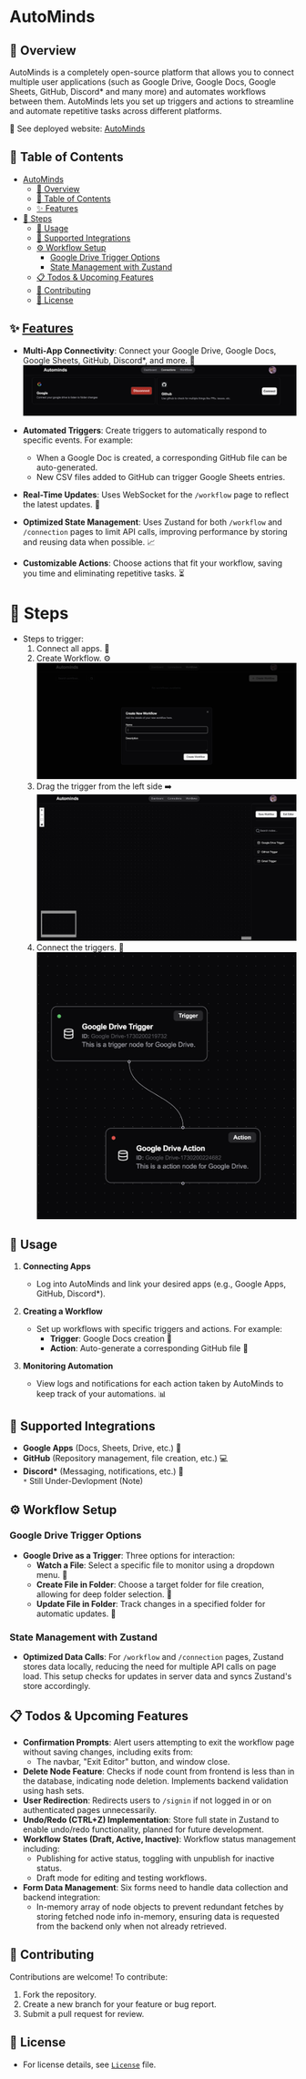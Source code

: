 # AutoMinds

## 🌟 Overview

AutoMinds is a completely open-source platform that allows you to connect multiple user applications (such as Google Drive, Google Docs, Google Sheets, GitHub, Discord\* and many more) and automates workflows between them. AutoMinds lets you set up triggers and actions to streamline and automate repetitive tasks across different platforms.

🔗 See deployed website: [AutoMinds](https://auto-minds-six.vercel.app/)

## 📑 Table of Contents

- [AutoMinds](#autominds)
  - [🌟 Overview](#-overview)
  - [📑 Table of Contents](#-table-of-contents)
  - [✨ Features](#-features)
- [📘 Steps](#-steps)
  - [🔧 Usage](#-usage)
  - [🔗 Supported Integrations](#-supported-integrations)
  - [⚙️ Workflow Setup](#️-workflow-setup)
    - [Google Drive Trigger Options](#google-drive-trigger-options)
    - [State Management with Zustand](#state-management-with-zustand)
  - [📋 Todos \& Upcoming Features](#-todos--upcoming-features)
  - [🤝 Contributing](#-contributing)
  - [📜 License](#-license)

## ✨ [Features](/features.md)

- **Multi-App Connectivity**: Connect your Google Drive, Google Docs, Google Sheets, GitHub, Discord\*, and more. 📂
  ![main_page](images/image.png)

- **Automated Triggers**: Create triggers to automatically respond to specific events. For example:

  - When a Google Doc is created, a corresponding GitHub file can be auto-generated.
  - New CSV files added to GitHub can trigger Google Sheets entries.

- **Real-Time Updates**: Uses WebSocket for the `/workflow` page to reflect the latest updates. 🔄

- **Optimized State Management**: Uses Zustand for both `/workflow` and `/connection` pages to limit API calls, improving performance by storing and reusing data when possible. 📈

- **Customizable Actions**: Choose actions that fit your workflow, saving you time and eliminating repetitive tasks. ⏳

# 📘 Steps

- Steps to trigger:
  1. Connect all apps. 🔗
  2. Create Workflow. ⚙️
     ![workflow-image](images/image1.png)
  3. Drag the trigger from the left side ➡️
     ![trigger-page](images/image2.png)
  4. Connect the triggers. 🔄
     ![connected-trigger](images/image3.png)

## 🔧 Usage

1. **Connecting Apps**

   - Log into AutoMinds and link your desired apps (e.g., Google Apps, GitHub, Discord\*).

2. **Creating a Workflow**

   - Set up workflows with specific triggers and actions. For example:
     - **Trigger**: Google Docs creation 📄
     - **Action**: Auto-generate a corresponding GitHub file 📂

3. **Monitoring Automation**
   - View logs and notifications for each action taken by AutoMinds to keep track of your automations. 📊

## 🔗 Supported Integrations

- **Google Apps** (Docs, Sheets, Drive, etc.) 📄
- **GitHub** (Repository management, file creation, etc.) 💻
- **Discord\*** (Messaging, notifications, etc.) 💬 <br>
  `*` Still Under-Devlopment (Note)

## ⚙️ Workflow Setup

### Google Drive Trigger Options

- **Google Drive as a Trigger**: Three options for interaction:
  - **Watch a File**: Select a specific file to monitor using a dropdown menu. 📂
  - **Create File in Folder**: Choose a target folder for file creation, allowing for deep folder selection. 📁
  - **Update File in Folder**: Track changes in a specified folder for automatic updates. 🔄

### State Management with Zustand

- **Optimized Data Calls**: For `/workflow` and `/connection` pages, Zustand stores data locally, reducing the need for multiple API calls on page load. This setup checks for updates in server data and syncs Zustand's store accordingly.

## 📋 Todos & Upcoming Features

- **Confirmation Prompts**: Alert users attempting to exit the workflow page without saving changes, including exits from:
  - The navbar, "Exit Editor" button, and window close.
- **Delete Node Feature**: Checks if node count from frontend is less than in the database, indicating node deletion. Implements backend validation using hash sets.
- **User Redirection**: Redirects users to `/signin` if not logged in or on authenticated pages unnecessarily.
- **Undo/Redo (CTRL+Z) Implementation**: Store full state in Zustand to enable undo/redo functionality, planned for future development.
- **Workflow States (Draft, Active, Inactive)**: Workflow status management including:
  - Publishing for active status, toggling with unpublish for inactive status.
  - Draft mode for editing and testing workflows.
- **Form Data Management**: Six forms need to handle data collection and backend integration:
  - In-memory array of node objects to prevent redundant fetches by storing fetched node info in-memory, ensuring data is requested from the backend only when not already retrieved.

## 🤝 Contributing

Contributions are welcome! To contribute:

1. Fork the repository.
2. Create a new branch for your feature or bug report.
3. Submit a pull request for review.

## 📜 License

- For license details, see [`License`](/LICENSE) file.
